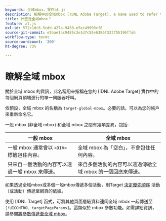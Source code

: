 ```yaml
---
keywords: 全域mbox，實作at.js
description: 瞭解中的全域mbox [!DNL Adobe Target], a name used to refer to the single server call made at the top of each web page in your [!DNL Target] 實作。
title: 什麼是全域mbox？
feature: at.js
exl-id: 572c1dc6-5cdd-427a-9458-e5ec49990cf8
source-git-commit: e5bae1ac9485c3e1d7c55e6386f332755196ffab
workflow-type: tm+mt
source-wordcount: '200'
ht-degree: 73%

---
```


# 瞭解全域 mbox

關於全域 mbox 的資訊，此名稱用來指稱在您的 [!DNL Adobe Target] 實作中的每個網頁頂端進行的單一伺服器呼叫。

依預設，全域 mbox 的名稱為 `target-global-mbox`。必要的話，可以為您的帳戶來重新命名它。

一般 mbox (非全域 mbox) 和全域 mbox 之間有幾項差異，包括:

| 一般 mbox | 全域 mbox |
|--- |--- |
| 一般 mbox 通常會以 `<DIV>` 標籤包住內容。 | 全域 mbox 為「空白」，不會包住任何內容。 |
| 只來自一個活動的內容可以透過一般 mbox 來傳送。 | 來自多個活動的內容可以透過傳給全域 mbox 的一個回應來傳送。 |

如果透過全域mbox或多個一般mbox傳遞多個活動，則Target [決定優先順序](https://experienceleague.adobe.com/docs/target/using/activities/priority.html) 活動（或活動）傳遞至網頁的依據。

使用 [!DNL Target] 函式，可將其他頁面層級資料連同全域 mbox 一起傳送至 `[!UICONTROL targetPageParams]`。這類似於 mbox 參數功能。如需詳細資訊，請參閱[將參數傳遞至全域 mbox](/help/dev/implement/client-side/atjs/global-mbox/pass-parameters-to-global-mbox.md)。
